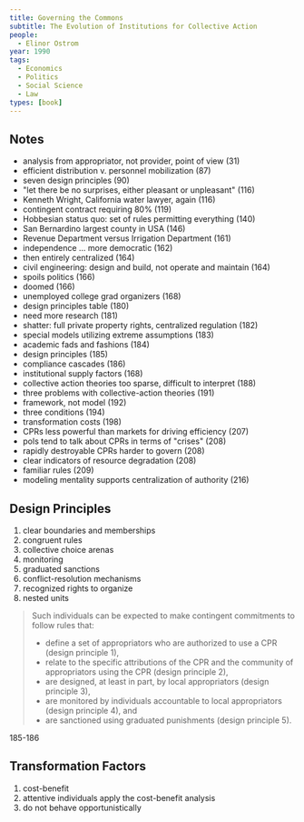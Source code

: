 ```yaml
---
title: Governing the Commons
subtitle: The Evolution of Institutions for Collective Action
people:
  - Elinor Ostrom
year: 1990
tags:
  - Economics
  - Politics
  - Social Science
  - Law
types: [book]
---
```


## Notes
- analysis from appropriator, not provider, point of view  (31)
- efficient distribution v. personnel mobilization  (87)
- seven design principles  (90)
- "let there be no surprises, either pleasant or unpleasant"  (116)
- Kenneth Wright, California water lawyer, again  (116)
- contingent contract requiring 80%  (119)
- Hobbesian status quo: set of rules permitting everything  (140)
- San Bernardino largest county in USA  (146)
- Revenue Department versus Irrigation Department  (161)
- independence ... more democratic  (162)
- then entirely centralized  (164)
- civil engineering: design and build, not operate and maintain  (164)
- spoils politics  (166)
- doomed  (166)
- unemployed college grad organizers  (168)
- design principles table  (180)
- need more research  (181)
- shatter: full private property rights, centralized regulation  (182)
- special models utilizing extreme assumptions  (183)
- academic fads and fashions  (184)
- design principles  (185)
- compliance cascades  (186)
- institutional supply factors  (168)
- collective action theories too sparse, difficult to interpret  (188)
- three problems with collective-action theories  (191)
- framework, not model  (192)
- three conditions  (194)
- transformation costs  (198)
- CPRs less powerful than markets for driving efficiency  (207)
- pols tend to talk about CPRs in terms of "crises"  (208)
- rapidly destroyable CPRs harder to govern  (208)
- clear indicators of resource degradation  (208)
- familiar rules  (209)
- modeling mentality supports centralization of authority  (216)

## Design Principles
1.  clear boundaries and memberships
2.  congruent rules
3.  collective choice arenas
4.  monitoring
5.  graduated sanctions
6.  conflict-resolution mechanisms
7.  recognized rights to organize
8.  nested units

> Such individuals can be expected to make contingent commitments to follow rules that:
>
> - define a set of appropriators who are authorized to use a CPR (design principle 1),
> - relate to the specific attributions of the CPR and the community of appropriators using the CPR (design principle 2),
> - are designed, at least in part, by local appropriators (design principle 3),
> - are monitored by individuals accountable to local appropriators (design principle 4), and
> - are sanctioned using graduated punishments (design principle 5).

185-186

## Transformation Factors
1.  cost-benefit
2.  attentive individuals apply the cost-benefit analysis
3.  do not behave opportunistically
